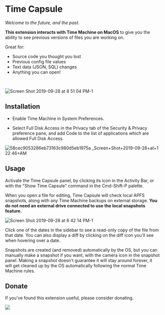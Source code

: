 # Time Capsule

*Welcome to the future, and the past.*

**This extension interacts with Time Machine on MacOS** to give you the ability to see previous versions of files you are working on.

Great for:
* Source code you thought you lost
* Previous config file values
* Text data (JSON, SQL) changes
* Anything you can open!

<br>

![Screen Shot 2019-09-28 at 8 51 04 PM-1](https://user-images.githubusercontent.com/611996/65824645-07495780-e232-11e9-9eee-2bcc04fd8609.png)

## Installation

* Enable Time Machine in System Preferences.

* Select Full Disk Access in the Privacy tab of the Security & Privacy preference pane, and add Code to the list of applications which are allowed Full Disk Access.

![58cec9053286eb73163c980d5eb1975a _Screen+Shot+2019-09-28+at+1 22 46+AM](https://user-images.githubusercontent.com/611996/65812580-9f8e0080-e18e-11e9-9811-5cba02eabcb8.png)

## Usage

Activate the Time Capsule panel, by clicking its icon in the Activity Bar, or with the "Show Time Capsule" command in the Cmd-Shift-P palette.

When you open a file for editing, Time Capsule will check local APFS snapshots, along with any Time Machine backups on external storage. **You do not need an external drive connected to use the local snapshots feature.**

![Screen Shot 2019-09-28 at 6 42 14 PM-1](https://user-images.githubusercontent.com/611996/65823650-db24db00-e21f-11e9-928e-578e15e0a426.png)

Click one of the dates in the sidebar to see a read-only copy of the file from that date. You can also display a diff by clicking on the diff icon you'll see when hovering over a date.

Snapshots are created (and removed) automatically by the OS, but you can manually make a snapshot if you want, with the camera icon in the snapshot panel. Making a snapshot doesn't guarantee it will stay around forever, it will get cleaned up by the OS automatically following the normal Time Machine rules.

## Donate

If you've found this extension useful, please consider donating.

<a href="https://www.paypal.com/cgi-bin/webscr?cmd=_donations&business=john%40johnsolo.net&currency_code=USD&source=url" target="_blank">
<img src="https://www.paypalobjects.com/en_US/i/btn/btn_donateCC_LG.gif" />
</a>